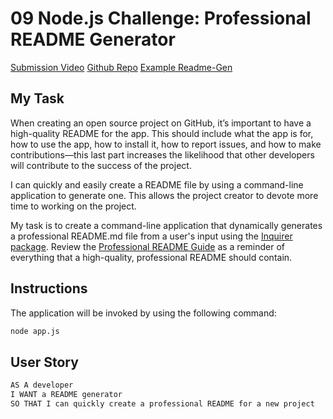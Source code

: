# 09 Node.js Challenge: Professional README Generator

[Submission Video](https://drive.google.com/file/d/1YnagLqbixWrOPPT5IgesE4J0r0fmNk3r/view?usp=sharing)
[Github Repo](https://github.com/jq-hoang/readme_generator)
[Example Readme-Gen](https://github.com/jq-hoang/readme_generator/blob/main/readme-gen.md)

## My Task

When creating an open source project on GitHub, it’s important to have a high-quality README for the app. This should include what the app is for, how to use the app, how to install it, how to report issues, and how to make contributions&mdash;this last part increases the likelihood that other developers will contribute to the success of the project. 

I can quickly and easily create a README file by using a command-line application to generate one. This allows the project creator to devote more time to working on the project.

My task is to create a command-line application that dynamically generates a professional README.md file from a user's input using the [Inquirer package](https://www.npmjs.com/package/inquirer/v/8.2.4). Review the [Professional README Guide](https://coding-boot-camp.github.io/full-stack/github/professional-readme-guide) as a reminder of everything that a high-quality, professional README should contain. 


## Instructions 
The application will be invoked by using the following command:

```bash
node app.js
```

## User Story

```md
AS A developer
I WANT a README generator
SO THAT I can quickly create a professional README for a new project
```
